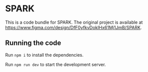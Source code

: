 
  # SPARK

  This is a code bundle for SPARK. The original project is available at https://www.figma.com/design/DfF0yfkvDokIHx61Mj1JmB/SPARK.

  ## Running the code

  Run `npm i` to install the dependencies.

  Run `npm run dev` to start the development server.
  